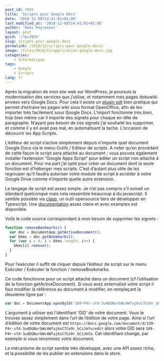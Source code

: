 ```yaml
---
post_id: 3935
title: 'Scripts pour Google Docs'
date: '2018-12-08T14:41:01+01:00'
last_modified_at: '2018-12-08T14:41:01+01:00'
author: 'Rémi Peyronnet'
layout: post
guid: '/?p=3935'
slug: scripts-pour-google-docs
permalink: /2018/12/scripts-pour-google-docs/
image: /files/2018/11/application-google-docs.jpg
categories:
    - Informatique
tags:
    - Google
    - Scripts
lang: fr
---
```


Après la migration de mon site web sur WordPress, je poursuis la modernisation des services que j’utilise, et notamment mes pages dokuwiki privées vers Google Docs. Pour cela il existe un [plugin odt](https://www.dokuwiki.org/plugin:odt) bien pratique qui permet d’extraire les pages wiki sous format OpenOffice, afin de les importer très facilement sous Google Docs. L’import fonctionne très bien, trop bien même car il importe des signets pour chaque en-tête de paragraphe. N’ayant pas besoin de ces signets j’ai souhaité les supprimer, et comme il y en avait pas mal, en automatisant la tache. L’occasion de découvrir les App Scripts.

L’éditeur de script s’active simplement depuis n’importe quel document Google Docs via le menu Outils / Editeur de scripts. A noter qu’en procédant de cette façon le script sera attaché au document ; vous pouvez également installer l’extension “Google Apps Script” pour éditer un script non attaché à un document. Pour ma part j’ai opté pour créer un document dont la seule fonction est d’héberger mes scripts. C’est d’autant plus utile de les regrouper qu’il faudra autoriser votre module de script à accéder à votre Google Drive comme n’importe quelle autre extension.

Le langage de script est assez simple. Je n’ai pas compris s’il suivait un standard quelconque mais cela ressemble beaucoup à du javascript. Il semble possible via [clasp](https://codelabs.developers.google.com/codelabs/clasp/#0), un outil opensource tiers de développer en Typescript. Une [documentation](https://developers.google.com/apps-script/guides/docs) assez claire et avec examples est disponible.

Voilà le code source correspondant à mon besoin de supprimer les signets :

```js
function removeBookmarks() {
  var doc = DocumentApp.getActiveDocument();
  var bkms = doc.getBookmarks();
  for (var i = 0; i < bkms.length; i++) {
    bkms[i].remove();
  }  
}
```

Pour l’exécuter il suffit de cliquer depuis l’éditeur de script sur le menu Exécuter / Exécuter la fonction / removeBookmarks.

Ce code fonctionne pour un script attaché dans un document (cf l’utilisation de la fonction getActiveDocument). Si vous avez externalisé votre script il faut modifier la référence au document à modifier, en remplaçant la deuxième ligne par :

```js
var doc = DocumentApp.openById('1U9-P4r-sfd-3u4DGNurbWc4Wfaj6sC7Ce9r_bCzJmfo');
```

L’argument à utiliser est l’identifiant ‘GID’ de votre document. Vous le trouvez assez simplement dans l’url de l’édition de votre page. Ainsi si l’url d’édition de votre document est `https://docs.google.com/document/d/1U9-P4r-sfd-3u4DGNurbWc4Wfaj6sC7Ce9r_bCzJmfo/edit` alors votre GID sera `1U9-P4r-sfd-3u4DGNurbWc4Wfaj6sC7Ce9r_bCzJmfo`. Cet identifiant change, par exemple si vous renommez votre document.

Le mécanisme de script semble très développé, avec une API assez riche, et la possibilité de les publier en extensions dans le store.